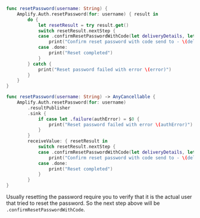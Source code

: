<amplify-block-switcher>

<amplify-block name="Listener (iOS 11+)">

```swift
func resetPassword(username: String) {
    Amplify.Auth.resetPassword(for: username) { result in
        do {
            let resetResult = try result.get()
            switch resetResult.nextStep {
            case .confirmResetPasswordWithCode(let deliveryDetails, let info):
                print("Confirm reset password with code send to - \(deliveryDetails) \(info)")
            case .done:
                print("Reset completed")
            }
        } catch {
            print("Reset password failed with error \(error)")
        }
    }
}
```

</amplify-block>

<amplify-block name="Combine (iOS 13+)">

```swift
func resetPassword(username: String) -> AnyCancellable {
    Amplify.Auth.resetPassword(for: username)
        .resultPublisher
        .sink {
            if case let .failure(authError) = $0 {
                print("Reset password failed with error \(authError)")
            }
        }
        receiveValue: { resetResult in
            switch resetResult.nextStep {
            case .confirmResetPasswordWithCode(let deliveryDetails, let info):
                print("Confirm reset password with code send to - \(deliveryDetails) \(info)")
            case .done:
                print("Reset completed")
            }
        }
}
```

</amplify-block>

</amplify-block-switcher>

Usually resetting the password require you to verify that it is the actual user that tried to reset the password. So the next step above will be `.confirmResetPasswordWithCode`.